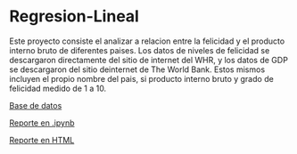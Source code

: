 # Regresion-Lineal

Este proyecto consiste el analizar a relacion entre la felicidad y el producto interno bruto de diferentes paises. Los datos de niveles de felicidad se descargaron
directamente del sitio de internet del WHR, y los datos de GDP se descargaron del sitio deinternet de The World Bank. Estos mismos incluyen el propio nombre del pais, si producto interno bruto y grado de felicidad medido de 1 a 10. 

[Base de datos](https://github.com/NelsonAbad/Regresion-Lineal/blob/b933a6457be6c293627f3529ec8b08cea2b0e5bd/A1.2%20Felicidad%20y%20GDP.csv)

[Reporte en .ipynb](https://github.com/NelsonAbad/Regresion-Lineal/blob/b933a6457be6c293627f3529ec8b08cea2b0e5bd/A1.2%20Regresi%C3%B3n%20lineal%20simple.ipynb)

[Reporte en HTML](https://github.com/NelsonAbad/Regresion-Lineal/blob/main/A1.2%20Regresi%C3%B3n%20lineal%20simple.html)

